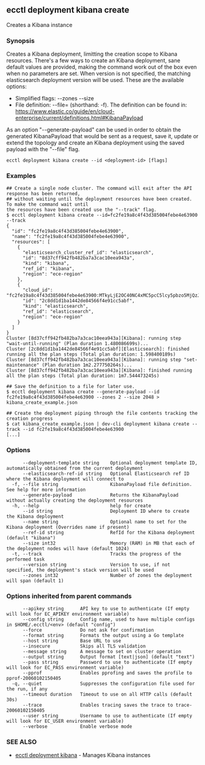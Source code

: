 ## ecctl deployment kibana create

Creates a Kibana instance

### Synopsis

Creates a Kibana deployment, limitting the creation scope to Kibana resources.
There's a few ways to create an Kibana deployment, sane default values are provided, making
the command work out of the box even when no parameters are set. When version is not specified,
the matching elasticsearch deployment version will be used. These are the available options:

  * Simplified flags: --zones <zone count> --size <node memory in MB>
  * File definition: --file=<file path> (shorthand: -f). The definition can be found in:
    https://www.elastic.co/guide/en/cloud-enterprise/current/definitions.html#KibanaPayload

As an option "--generate-payload" can be used in order to obtain the generated KibanaPayload
that would be sent as a request, save it, update or extend the topology and create an Kibana
deployment using the saved payload with the "--file" flag.

```
ecctl deployment kibana create --id <deployment-id> [flags]
```

### Examples

```
## Create a single node cluster. The command will exit after the API response has been returned, 
## without waiting until the deployment resources have been created. To make the command wait until
the resources have been created use the "--track" flag.
$ ecctl deployment kibana create --id=fc2fe19a8c4f43d385004febe4e63900 --track
{
  "id": "fc2fe19a8c4f43d385004febe4e63900",
  "name": "fc2fe19a8c4f43d385004febe4e63900",
  "resources": [
    {
      "elasticsearch_cluster_ref_id": "elasticsearch",
      "id": "8d37cff942fb482ba7a3cac10eea943a",
      "kind": "kibana",
      "ref_id": "kibana",
      "region": "ece-region"
    },
    {
      "cloud_id": "fc2fe19a8c4f43d385004febe4e63900:MTkyLjE2OC40NC4xMC5pcC5lcy5pbzo5MjQzJDJjOGRkMWQxYmExNDQyZGU4NDU2NmY0ZTkxY2M1YWJmJDhkMzdjZmY5NDJmYjQ4MmJhN2EzY2FjMTBlZWE5NDNh",
      "id": "2c8dd1d1ba1442de84566f4e91cc5abf",
      "kind": "elasticsearch",
      "ref_id": "elasticsearch",
      "region": "ece-region"
    }
  ]
}
Cluster [8d37cff942fb482ba7a3cac10eea943a][Kibana]: running step "wait-until-running" (Plan duration 1.480086699s)...
Cluster [2c8dd1d1ba1442de84566f4e91cc5abf][Elasticsearch]: finished running all the plan steps (Total plan duration: 1.598400189s)
Cluster [8d37cff942fb482ba7a3cac10eea943a][Kibana]: running step "set-maintenance" (Plan duration 1m2.277750264s)...
Cluster [8d37cff942fb482ba7a3cac10eea943a][Kibana]: finished running all the plan steps (Total plan duration: 1m7.544473245s)

## Save the definition to a file for later use.
$ ecctl deployment kibana create --generate-payload --id fc2fe19a8c4f43d385004febe4e63900 --zones 2 --size 2048 > kibana_create_example.json

## Create the deployment piping through the file contents tracking the creation progress
$ cat kibana_create_example.json | dev-cli deployment kibana create --track --id fc2fe19a8c4f43d385004febe4e63900
[...]
```

### Options

```
      --deployment-template string    Optional deployment template ID, automatically obtained from the current deployment
      --elasticsearch-ref-id string   Optional Elasticsearch ref ID where the Kibana deployment will connect to
  -f, --file string                   KibanaPayload file definition. See help for more information
      --generate-payload              Returns the KibanaPayload without actually creating the deployment resources
  -h, --help                          help for create
      --id string                     Deployment ID where to create the Kibana deployment
      --name string                   Optional name to set for the Kibana deployment (Overrides name if present)
      --ref-id string                 RefId for the Kibana deployment (default "kibana")
      --size int32                    Memory (RAM) in MB that each of the deployment nodes will have (default 1024)
  -t, --track                         Tracks the progress of the performed task
      --version string                Version to use, if not specified, the deployment's stack version will be used
      --zones int32                   Number of zones the deployment will span (default 1)
```

### Options inherited from parent commands

```
      --apikey string      API key to use to authenticate (If empty will look for EC_APIKEY environment variable)
      --config string      Config name, used to have multiple configs in $HOME/.ecctl/<env> (default "config")
      --force              Do not ask for confirmation
      --format string      Formats the output using a Go template
      --host string        Base URL to use
      --insecure           Skips all TLS validation
      --message string     A message to set on cluster operation
      --output string      Output format [text|json] (default "text")
      --pass string        Password to use to authenticate (If empty will look for EC_PASS environment variable)
      --pprof              Enables pprofing and saves the profile to pprof-20060102150405
  -q, --quiet              Suppresses the configuration file used for the run, if any
      --timeout duration   Timeout to use on all HTTP calls (default 30s)
      --trace              Enables tracing saves the trace to trace-20060102150405
      --user string        Username to use to authenticate (If empty will look for EC_USER environment variable)
      --verbose            Enable verbose mode
```

### SEE ALSO

* [ecctl deployment kibana](ecctl_deployment_kibana.md)	 - Manages Kibana instances

